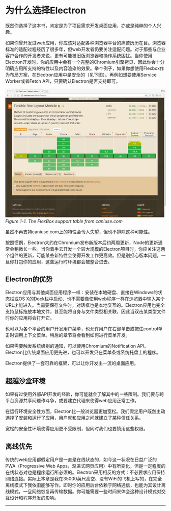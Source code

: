 # 为什么选择Electron
既然你选择了这本书，肯定是为了项目需求开发桌面应用，亦或是纯粹的个人兴趣。

如果你曾开发过web应用，你应该对适配各种浏览器平台的痛苦历历在目。浏览器标准的适配过程经历了很多年，但web开发者仍要关注适配问题。对于那些与企业客户合作的开发者来说，更有可能被旧版浏览器和操作系统困扰。当你使用Electron开发时，你的应用中会有一个完整的Chromium引擎拷贝，因此你会十分明确应用所支持的特性以及内容渲染的效果。举个例子，如果你想使用Flexbox作为布局方案，在Electron应用中是安全的（见下图）。再例如想要使用Service Worker或者Fetch API，只要确认Electron是否支持即可。

![1.1](https://github.com/Housz/Electron-From-Beginner-to-Pro/blob/master/imgs/1.1.jpg)     
*Figure 1-1. The FlexBox support table from caniuse.com*   

虽然不再支持caniuse.com上的特性会令人失望，但也不排除这种可能性。

按照惯例，Electron大约在Chromium发布新版本后约两周更新，Node的更新通常会稍微长一些。当你着手去开发一个较大规模的Electron项目时，你应关注这两个组件的更新，可能某些新特性会使得开发工作更高效。但是别担心版本问题，一旦你打包你的应用，这些运行时环境都会被整合进去。

## Electron的优势
Electron应用与其他桌面应用程序一样：安装在本地硬盘、直接在Windows的状态栏或OS X的Dock栏中启动、也不需要像使用web程序一样在浏览器中输入某个URL才能进入。当需要保存文件时，对话框也是本地交互的。Electron应用也完全支持鼠标拖放本地文件，甚至能将自身与文件类型相关联，因此当双击某类型文件时你的应用将会打开它。

也可以为各个平台的用户开发用户菜单，也允许用户在右键单击或按住control单击时调用上下文菜单。稍后的章节将会看到如何进行菜单开发。

如果需要触发系统级别的通知，可以使用Chromium的Notification API。Electron比传统桌面应用更先进，也可以开发只在菜单条或系统托盘上的程序。

Electron提供了一套可靠的框架，可以让你开发出一流的桌面应用。

## 超越沙盒环境
如果有过使用外部API开发的经验，你可能就会了解其中的一些限制。我们要与跨平台资源共享问题作斗争，或要建立代理来使得web应用正常工作。

在运行环境安全性方面，Electron比一般浏览器更加宽松。我们假定用户既然主动选择了安装和运行了应用，用户就和应用之间就建立了某种信任关系。

宽松的安全性环境使得应用更不受限制，但同时我们也要慎用这些权限。

## 离线优先
传统的web应用都假定用户是一直是在线状态的，如今这一状况在日益广泛的PWA（Progressive Web Apps，渐进式网页应用）中有所变化，但是一定程度的在线状态对也是程序运行所必须的。Electron采用相反的方式：不必要求应用保持网络连接。实际上本章是我在35000英尺高空、没有WiFi的飞机上写的，在完全离线模式下我依旧能够写作。即时你的应用后台依赖于网络通信，也能为其设计离线模式，一旦网络恢复再传输数据。你可能需要一些时间来体会这种设计模式对交互设计和程序开发的影响。

----------------